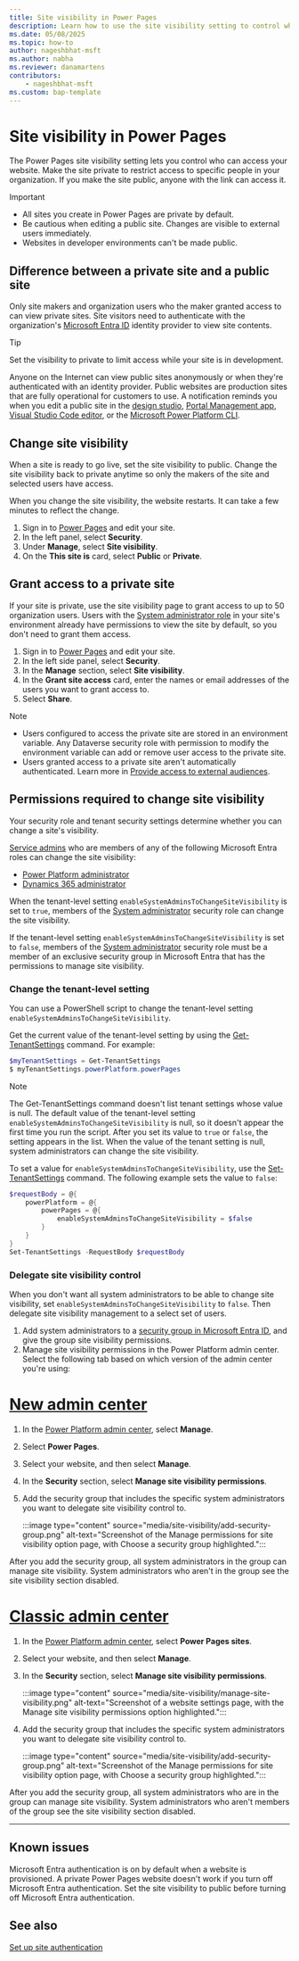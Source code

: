 ```yaml
---
title: Site visibility in Power Pages
description: Learn how to use the site visibility setting to control who has access to sites you create with Microsoft Power Pages.
ms.date: 05/08/2025
ms.topic: how-to
author: nageshbhat-msft
ms.author: nabha
ms.reviewer: danamartens
contributors:
    - nageshbhat-msft
ms.custom: bap-template
---
```


# Site visibility in Power Pages

The Power Pages site visibility setting lets you control who can access your website. Make the site private to restrict access to specific people in your organization. If you make the site public, anyone with the link can access it.

> [!IMPORTANT]
>
> - All sites you create in Power Pages are private by default.
> - Be cautious when editing a public site. Changes are visible to external users immediately.
> - Websites in developer environments can't be made public.

## Difference between a private site and a public site

Only site makers and organization users who the maker granted access to can view private sites. Site visitors need to authenticate with the organization's [Microsoft Entra ID](/azure/active-directory/fundamentals/active-directory-whatis) identity provider to view site contents.

> [!TIP]
> Set the visibility to private to limit access while your site is in development.

Anyone on the Internet can view public sites anonymously or when they're authenticated with an identity provider. Public websites are production sites that are fully operational for customers to use. A notification reminds you when you edit a public site in the [design studio](../getting-started/use-design-studio.md), [Portal Management app](../configure/portal-management-app.md), [Visual Studio Code editor](../configure/vs-code-extension.md), or the [Microsoft Power Platform CLI](../configure/power-platform-cli-tutorial.md).

## Change site visibility

When a site is ready to go live, set the site visibility to public. Change the site visibility back to private anytime so only the makers of the site and selected users have access.

When you change the site visibility, the website restarts. It can take a few minutes to reflect the change.

1. Sign in to [Power Pages](https://make.powerpages.microsoft.com/) and edit your site.
1. In the left panel, select **Security**.
1. Under **Manage**, select **Site visibility**.
1. On the **This site is** card, select **Public** or **Private**.

## Grant access to a private site

If your site is private, use the site visibility page to grant access to up to 50 organization users. Users with the [System administrator role](/power-platform/admin/security-roles-privileges) in your site's environment already have permissions to view the site by default, so you don't need to grant them access.

1. Sign in to [Power Pages](https://make.powerpages.microsoft.com/) and edit your site.
1. In the left side panel, select **Security**.
1. In the **Manage** section, select **Site visibility**.
1. In the **Grant site access** card, enter the names or email addresses of the users you want to grant access to.
1. Select **Share**.

> [!NOTE]
> - Users configured to access the private site are stored in an environment variable. Any Dataverse security role with permission to modify the environment variable can add or remove user access to the private site.
> - Users granted access to a private site aren't automatically authenticated. Learn more in [Provide access to external audiences](external-access.md).

## Permissions required to change site visibility

Your security role and tenant security settings determine whether you can change a site's visibility.

[Service admins](/power-platform/admin/use-service-admin-role-manage-tenant) who are members of any of the following Microsoft Entra roles can change the site visibility:

- [Power Platform administrator](/power-platform/admin/use-service-admin-role-manage-tenant#power-platform-administrator)
- [Dynamics 365 administrator](/power-platform/admin/use-service-admin-role-manage-tenant#dynamics-365-administrator)

When the tenant-level setting `enableSystemAdminsToChangeSiteVisibility` is set to `true`, members of the [System administrator](/power-platform/admin/database-security#environments-with-a-dataverse-database) security role can change the site visibility.

If the tenant-level setting `enableSystemAdminsToChangeSiteVisibility` is set to `false`, members of the [System administrator](/power-platform/admin/database-security#environments-with-a-dataverse-database) security role must be a member of an exclusive security group in Microsoft Entra that has the permissions to manage site visibility.

### Change the tenant-level setting

You can use a PowerShell script to change the tenant-level setting `enableSystemAdminsToChangeSiteVisibility`.

Get the current value of the tenant-level setting by using the [Get-TenantSettings](/powershell/module/microsoft.powerapps.administration.powershell/get-tenantsettings) command. For example:
>

```powershell
$myTenantSettings = Get-TenantSettings
$ myTenantSettings.powerPlatform.powerPages
```

> [!NOTE]
> The Get-TenantSettings command doesn't list tenant settings whose value is null. The default value of the tenant-level setting `enableSystemAdminsToChangeSiteVisibility` is null, so it doesn't appear the first time you run the script. After you set its value to `true` or `false`, the setting appears in the list. When the value of the tenant setting is null, system administrators can change the site visibility. 

To set a value for `enableSystemAdminsToChangeSiteVisibility`, use the [Set-TenantSettings](/powershell/module/microsoft.powerapps.administration.powershell/set-tenantsettings) command. The following example sets the value to `false`:

```powershell
$requestBody = @{
    powerPlatform = @{
        powerPages = @{
            enableSystemAdminsToChangeSiteVisibility = $false
        }
    }
}
Set-TenantSettings -RequestBody $requestBody
```

### Delegate site visibility control

When you don't want all system administrators to be able to change site visibility, set `enableSystemAdminsToChangeSiteVisibility` to `false`. Then delegate site visibility management to a select set of users.

1. Add system administrators to a [security group in Microsoft Entra ID](/azure/active-directory/fundamentals/how-to-manage-groups), and give the group site visibility permissions.
1. Manage site visibility permissions in the Power Platform admin center. Select the following tab based on which version of the admin center you're using:

# [New admin center](#tab/new)

1. In the [Power Platform admin center](https://admin.powerplatform.com), select **Manage**.
1. Select **Power Pages**.
1. Select your website, and then select **Manage**.
1. In the **Security** section, select **Manage site visibility permissions**.
1. Add the security group that includes the specific system administrators you want to delegate site visibility control to.

    :::image type="content" source="media/site-visibility/add-security-group.png" alt-text="Screenshot of the Manage permissions for site visibility option page, with Choose a security group highlighted.":::

After you add the security group, all system administrators in the group can manage site visibility. System administrators who aren't in the group see the site visibility section disabled.

# [Classic admin center](#tab/classic)

1. In the [Power Platform admin center](https://admin.powerplatform.com), select **Power Pages sites**.
1. Select your website, and then select **Manage**.
1. In the **Security** section, select **Manage site visibility permissions**.

    :::image type="content" source="media/site-visibility/manage-site-visibility.png" alt-text="Screenshot of a website settings page, with the Manage site visibility permissions option highlighted.":::

1. Add the security group that includes the specific system administrators you want to delegate site visibility control to.

    :::image type="content" source="media/site-visibility/add-security-group.png" alt-text="Screenshot of the Manage permissions for site visibility option page, with Choose a security group highlighted.":::

After you add the security group, all system administrators who are in the group can manage site visibility. System administrators who aren't members of the group see the site visibility section disabled.

---

## Known issues

Microsoft Entra authentication is on by default when a website is provisioned. A private Power Pages website doesn't work if you turn off Microsoft Entra authentication. Set the site visibility to public before turning off Microsoft Entra authentication.

## See also

[Set up site authentication](authentication/configure-site.md)
